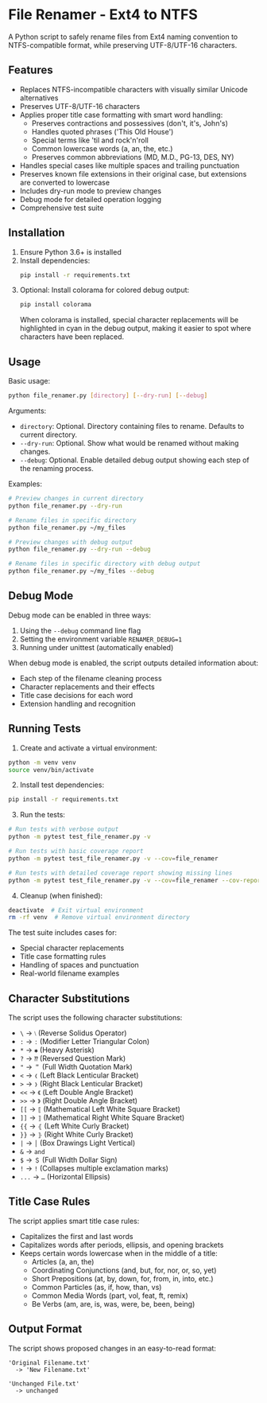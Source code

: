 # File Renamer - Ext4 to NTFS

A Python script to safely rename files from Ext4 naming convention to NTFS-compatible format, while preserving UTF-8/UTF-16 characters.

## Features

- Replaces NTFS-incompatible characters with visually similar Unicode alternatives
- Preserves UTF-8/UTF-16 characters
- Applies proper title case formatting with smart word handling:
  - Preserves contractions and possessives (don't, it's, John's)
  - Handles quoted phrases ('This Old House')
  - Special terms like 'til and rock'n'roll
  - Common lowercase words (a, an, the, etc.)
  - Preserves common abbreviations (MD, M.D., PG-13, DES, NY)
- Handles special cases like multiple spaces and trailing punctuation
- Preserves known file extensions in their original case, but extensions are converted to lowercase
- Includes dry-run mode to preview changes
- Debug mode for detailed operation logging
- Comprehensive test suite

## Installation

1. Ensure Python 3.6+ is installed
2. Install dependencies:
   ```bash
   pip install -r requirements.txt
   ```
3. Optional: Install colorama for colored debug output:
   ```bash
   pip install colorama
   ```
   When colorama is installed, special character replacements will be highlighted in cyan in the debug output,
   making it easier to spot where characters have been replaced.

## Usage

Basic usage:
```bash
python file_renamer.py [directory] [--dry-run] [--debug]
```

Arguments:
- `directory`: Optional. Directory containing files to rename. Defaults to current directory.
- `--dry-run`: Optional. Show what would be renamed without making changes.
- `--debug`: Optional. Enable detailed debug output showing each step of the renaming process.

Examples:
```bash
# Preview changes in current directory
python file_renamer.py --dry-run

# Rename files in specific directory
python file_renamer.py ~/my_files

# Preview changes with debug output
python file_renamer.py --dry-run --debug

# Rename files in specific directory with debug output
python file_renamer.py ~/my_files --debug
```

## Debug Mode

Debug mode can be enabled in three ways:
1. Using the `--debug` command line flag
2. Setting the environment variable `RENAMER_DEBUG=1`
3. Running under unittest (automatically enabled)

When debug mode is enabled, the script outputs detailed information about:
- Each step of the filename cleaning process
- Character replacements and their effects
- Title case decisions for each word
- Extension handling and recognition

## Running Tests

1. Create and activate a virtual environment:
```bash
python -m venv venv
source venv/bin/activate
```

2. Install test dependencies:
```bash
pip install -r requirements.txt
```

3. Run the tests:
```bash
# Run tests with verbose output
python -m pytest test_file_renamer.py -v

# Run tests with basic coverage report
python -m pytest test_file_renamer.py -v --cov=file_renamer

# Run tests with detailed coverage report showing missing lines
python -m pytest test_file_renamer.py -v --cov=file_renamer --cov-report=term-missing
```

4. Cleanup (when finished):
```bash
deactivate  # Exit virtual environment
rm -rf venv  # Remove virtual environment directory
```

The test suite includes cases for:
- Special character replacements
- Title case formatting rules
- Handling of spaces and punctuation
- Real-world filename examples

## Character Substitutions

The script uses the following character substitutions:
- `\` → `⧵` (Reverse Solidus Operator)
- `:` → `ː` (Modifier Letter Triangular Colon)
- `*` → `✱` (Heavy Asterisk)
- `?` → `⁇` (Reversed Question Mark)
- `"` → `＂` (Full Width Quotation Mark)
- `<` → `❬` (Left Black Lenticular Bracket)
- `>` → `❭` (Right Black Lenticular Bracket)
- `<<` → `《` (Left Double Angle Bracket)
- `>>` → `》` (Right Double Angle Bracket)
- `[[` → `⟦` (Mathematical Left White Square Bracket)
- `]]` → `⟧` (Mathematical Right White Square Bracket)
- `{{` → `⦃` (Left White Curly Bracket)
- `}}` → `⦄` (Right White Curly Bracket)
- `|` → `│` (Box Drawings Light Vertical)
- `&` → `and`
- `$` → `＄` (Full Width Dollar Sign)
- `!` → `!` (Collapses multiple exclamation marks)
- `...` → `…` (Horizontal Ellipsis)

## Title Case Rules

The script applies smart title case rules:
- Capitalizes the first and last words
- Capitalizes words after periods, ellipsis, and opening brackets
- Keeps certain words lowercase when in the middle of a title:
  - Articles (a, an, the)
  - Coordinating Conjunctions (and, but, for, nor, or, so, yet)
  - Short Prepositions (at, by, down, for, from, in, into, etc.)
  - Common Particles (as, if, how, than, vs)
  - Common Media Words (part, vol, feat, ft, remix)
  - Be Verbs (am, are, is, was, were, be, been, being)

## Output Format

The script shows proposed changes in an easy-to-read format:
```
'Original Filename.txt'
  -> 'New Filename.txt'

'Unchanged File.txt'
  -> unchanged
